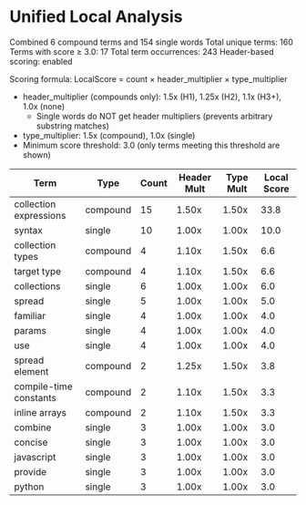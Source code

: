 # Unified Local Analysis

Combined 6 compound terms and 154 single words
Total unique terms: 160
Terms with score ≥ 3.0: 17
Total term occurrences: 243
Header-based scoring: enabled

Scoring formula: LocalScore = count × header_multiplier × type_multiplier
- header_multiplier (compounds only): 1.5x (H1), 1.25x (H2), 1.1x (H3+), 1.0x (none)
  - Single words do NOT get header multipliers (prevents arbitrary substring matches)
- type_multiplier: 1.5x (compound), 1.0x (single)
- Minimum score threshold: 3.0 (only terms meeting this threshold are shown)

| Term | Type | Count | Header Mult | Type Mult | Local Score |
|------|------|-------|-------------|-----------|-------------|
| collection expressions | compound | 15 | 1.50x | 1.50x | 33.8 |
| syntax | single | 10 | 1.00x | 1.00x | 10.0 |
| collection types | compound | 4 | 1.10x | 1.50x | 6.6 |
| target type | compound | 4 | 1.10x | 1.50x | 6.6 |
| collections | single | 6 | 1.00x | 1.00x | 6.0 |
| spread | single | 5 | 1.00x | 1.00x | 5.0 |
| familiar | single | 4 | 1.00x | 1.00x | 4.0 |
| params | single | 4 | 1.00x | 1.00x | 4.0 |
| use | single | 4 | 1.00x | 1.00x | 4.0 |
| spread element | compound | 2 | 1.25x | 1.50x | 3.8 |
| compile-time constants | compound | 2 | 1.10x | 1.50x | 3.3 |
| inline arrays | compound | 2 | 1.10x | 1.50x | 3.3 |
| combine | single | 3 | 1.00x | 1.00x | 3.0 |
| concise | single | 3 | 1.00x | 1.00x | 3.0 |
| javascript | single | 3 | 1.00x | 1.00x | 3.0 |
| provide | single | 3 | 1.00x | 1.00x | 3.0 |
| python | single | 3 | 1.00x | 1.00x | 3.0 |
